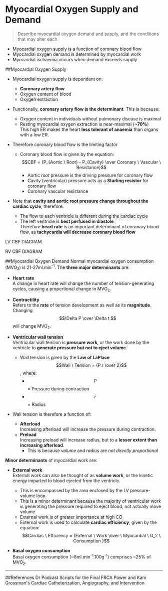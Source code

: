 # Myocardial Oxygen Supply and Demand
> Describe myocardial oxygen demand and supply, and the conditions that may alter each

* Myocardial oxygen supply is a function of coronary blood flow
* Myocardial oxygen demand is determined by myocardial work
* Myocardial ischaemia occurs when demand exceeds supply

##Myocardial Oxygen Supply
* Myocardial oxygen supply is dependent on:
  *  **Coronary artery flow**  
  *  Oxygen content of blood
  *  Oxygen extraction  


* Functionally, **coronary artery flow is the determinant**. This is because:
  * Oxygen content in individuals without pulmonary disease is maximal
  * Resting myocardial oxygen extraction is near-maximal (**~70%**)  
  This high ER makes the heart **less tolerant of anaemia** than organs with a low ER.


* Therefore coronary blood flow is the limiting factor  
  * Coronary blood flow is given by the equation:  
  $$CBF = {P_{Aortic \ Root} - P_{Cavity} \over Coronary \ Vascular \ Resistance}$$
    * Aortic *root* pressure is the driving pressure for coronary flow
    * Cavity (ventricular) pressure acts as a **Starling resistor** for coronary flow  
    * Coronary vascular resistance
 
 
 * Note that **cavity and aortic root pressure change throughout the cardiac cycle**, therefore:
   * The flow to each ventricle is different during the cardiac cycle
   * The left ventricle is **best perfused in diastole**  
   Therefore **heart rate** is an important determinant of coronary blood flow, as **tachycardia will decrease coronary blood flow**

LV CBF DIAGRAM

RV CBF DIAGRAM

##Myocardial Oxygen Demand
Normal myocardial oxygen consumption (MVO<sub>2</sub>) is 21-27ml.min<sup>-1</sup>. The **three major determinants** are:
* **Heart rate**  
A change in heart rate will change the number of tension-generating cycles, causing a proportional change in MVO<sub>2</sub>.


* **Contractility**  
Refers to the **rate** of tension development as well as its **magnitude**. Changing $$\Delta P \over \Delta t $$ will change MVO<sub>2</sub>.


* **Ventricular wall tension**  
Ventricular wall tension is **pressure work**, or the work done by the ventricle to **generate pressure but not to eject volume**.
  * Wall tension is given by the **Law of LaPlace**  
  $$Wall \ Tension = {P.r \over 2}$$, where:
    * $$P$$ = Pressure during contraction
    * $$r$$ = Radius
 * Wall tension is therefore a function of:
   * **Afterload**  
   Increasing afterload will increase the pressure during contraction.
   * **Preload**  
   Increasing preload will increase radius, but to a **lesser extent than increasing afterload**.
     * This is because *volume* and *radius* are *not directly proportional*


**Minor determinants** of myocardial work are:
* **External work**  
External work can also be thought of as **volume work**, or the kinetic energy imparted to blood ejected from the ventricle.
  * This is encompassed by the area enclosed by the LV pressure-volume loop
  * This is a minor determinant because the majority of ventricular work is generating the pressure required to eject blood, not actually move volume
  * External work is of greater importance at high CO
  * External work is used to calculate **cardiac efficiency**, given by the equation:  
  $$Cardiac \ Efficiency = {External \ Work \over \ Myocardial \ O_2 \ Consumption }$$


* **Basal oxygen consumption**   
Basal oxygen consumption (~8ml.min<sup>-1</sup>.100g<sup>-1</sup>) comprises ~25% of MVO<sub>2</sub>.

---
##References
Dr Podcast Scripts for the Final FRCA
Power and Kam
Grossman's Cardiac Catheterization, Angiography, and Intervention